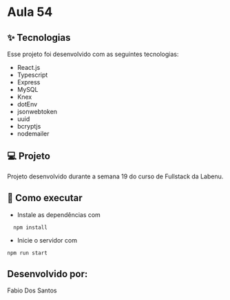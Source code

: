 #  Aula 54

## ✨ Tecnologias
Esse projeto foi desenvolvido com as seguintes tecnologias:

* React.js
* Typescript
* Express
* MySQL
* Knex
* dotEnv
* jsonwebtoken
* uuid
* bcryptjs
* nodemailer

## 💻 Projeto
Projeto desenvolvido durante a semana 19 do curso de Fullstack da Labenu. 

## 🚀 Como executar
* Instale as dependências com
```
  npm install
 ```
* Inicie o servidor com
 ```
 npm run start
 ```

## Desenvolvido por:
Fabio Dos Santos
